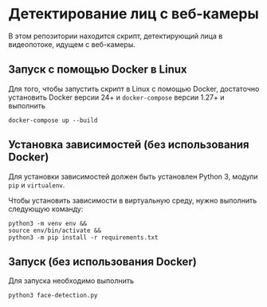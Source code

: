# Детектирование лиц с веб-камеры

В этом репозитории находится скрипт, детектирующий лица в видеопотоке, идущем
с веб-камеры.

## Запуск с помощью Docker в Linux

Для того, чтобы запустить скрипт в Linux с помощью Docker, достаточно
установить Docker версии 24+ и `docker-compose` версии 1.27+ и выполнить

```
docker-compose up --build
```

## Установка зависимостей (без использования Docker)

Для установки зависимостей должен быть установлен Python 3, модули `pip` и
`virtualenv`.

Чтобы установить зависимости в виртуальную среду, нужно выполнить следующую
команду:

```
python3 -m venv env &&
source env/bin/activate &&
python3 -m pip install -r requirements.txt
```

## Запуск (без использования Docker)

Для запуска необходимо выполнить

```
python3 face-detection.py
```
